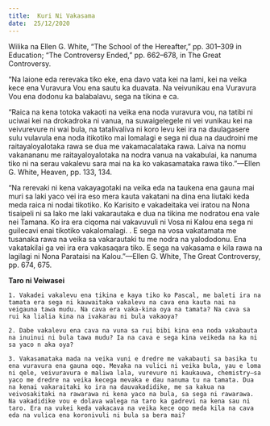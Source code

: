 ```yaml
---
title:  Kuri Ni Vakasama
date:  25/12/2020
---
```


Wilika na Ellen G. White, “The School of the Hereafter,” pp. 301–309 in Education; “The Controversy Ended,” pp. 662–678, in The Great Controversy.

“Na laione eda rerevaka tiko eke, ena davo vata kei na lami, kei na veika kece ena Vuravura Vou ena sautu ka duavata. Na veivunikau ena Vuravura Vou ena dodonu ka balabalavu, sega na tikina e ca.

“Raica na kena totoka vakaoti na veika ena noda vuravura vou, na tatibi ni uciwai kei na drokadroka ni vanua, na suwaigelegele ni vei vunikau kei na veivurevure ni wai bula, na tatalivaliva ni koro levu kei ira na daulagasere sulu vulavula ena noda itikotiko mai lomalagi e sega ni dua na daudroini me raitayaloyalotaka rawa se dua me vakamacalataka rawa. Laiva na nomu vakanananu me raitayaloyalotaka na nodra vanua na vakabulai, ka nanuma tiko ni na serau vakalevu sara mai na ka ko vakasamataka rawa tiko.”—Ellen G. White, Heaven, pp. 133, 134.

“Na rerevaki ni kena vakayagotaki na veika eda na taukena ena gauna mai muri sa laki yaco vei ira eso mera kauta vakatani na dina ena liutaki keda meda raica ni nodai tikotiko. Ko Karisito e vakadeitaka vei iratou na Nona tisaipeli ni sa lako me laki vakarautaka e dua na tikina me nodratou ena vale nei Tamana. Ko ira era ciqoma nai vakavuvuli ni Vosa ni Kalou ena sega ni guilecavi enai tikotiko vakalomalagi. . E sega na vosa vakatamata me tusanaka rawa na veika sa vakarautaki tu me nodra na yalododonu. Ena vakatakilai ga vei ira era vakasaqara tiko. E sega na vakasama e kila rawa na lagilagi ni Nona Parataisi na Kalou.”—Ellen G. White, The Great Controversy, pp. 674, 675.

**Taro ni Veiwasei**

`1. Vakadei vakalevu ena tikina e kaya tiko ko Pascal, me baleti ira na tamata era sega ni kauwaitaka vakalevu na cava ena kauta nai na veigauna tawa mudu. Na cava era vaka-kina oya na tamata? Na cava sa rui ka lialia kina na ivakarau ni bula vakaoya?`

`2. Dabe vakalevu ena cava na vuna sa rui bibi kina ena noda vakabauta na inuinui ni bula tawa mudu? Ia na cava e sega kina veikeda na ka ni sa yaco n aka oya?`

`3. Vakasamataka mada na veika vuni e dredre me vakabauti sa basika tu ena vuravura ena gauna oqo. Mevaka na vulici ni veika bula, yau e loma ni qele, veivuravura e maliwa lala, vurevure ni kaukauwa, chemistry–sa yaco me dredre na veika kecega mevaka e dau nanuma tu na tamata. Dua na kenai vakaraitaki ko ira na dauvakadidike, me sa kakua na veivosakitaki na rawarawa ni kena yaco na bula, sa sega ni rawarawa. Na vakadidike vou e dolava walega na taro ka gadrevi na kena sau ni taro. Era na vukei keda vakacava na veika kece oqo meda kila na cava eda na vulica ena koronivuli ni bula sa bera mai?`